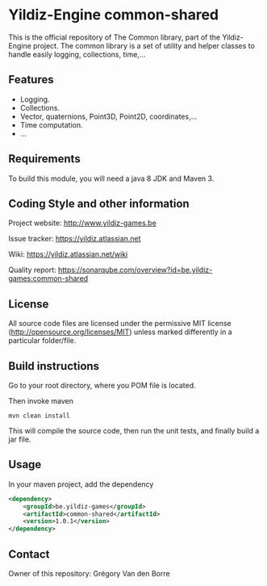 # Yildiz-Engine common-shared

This is the official repository of The Common library, part of the Yildiz-Engine project.
The common library is a set of utility and helper classes to handle easily logging, collections, time,...

## Features

* Logging.
* Collections.
* Vector, quaternions, Point3D, Point2D, coordinates,...
* Time computation.
* ...

## Requirements

To build this module, you will need a java 8 JDK and Maven 3.

## Coding Style and other information

Project website:
http://www.yildiz-games.be

Issue tracker:
https://yildiz.atlassian.net

Wiki:
https://yildiz.atlassian.net/wiki

Quality report:
https://sonarqube.com/overview?id=be.yildiz-games:common-shared

## License

All source code files are licensed under the permissive MIT license
(http://opensource.org/licenses/MIT) unless marked differently in a particular folder/file.

## Build instructions

Go to your root directory, where you POM file is located.

Then invoke maven

	mvn clean install

This will compile the source code, then run the unit tests, and finally build a jar file.

## Usage

In your maven project, add the dependency

```xml
<dependency>
    <groupId>be.yildiz-games</groupId>
    <artifactId>common-shared</artifactId>
    <version>1.0.1</version>
</dependency>
```

## Contact
Owner of this repository: Grégory Van den Borre